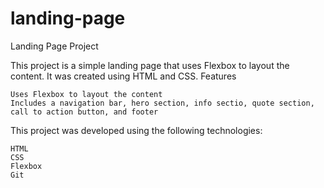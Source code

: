 # landing-page
Landing Page Project

This project is a simple landing page that uses Flexbox to layout the content. It was created using HTML and CSS.
Features

    Uses Flexbox to layout the content
    Includes a navigation bar, hero section, info sectio, quote section, call to action button, and footer

This project was developed using the following technologies:

    HTML
    CSS
    Flexbox
    Git
